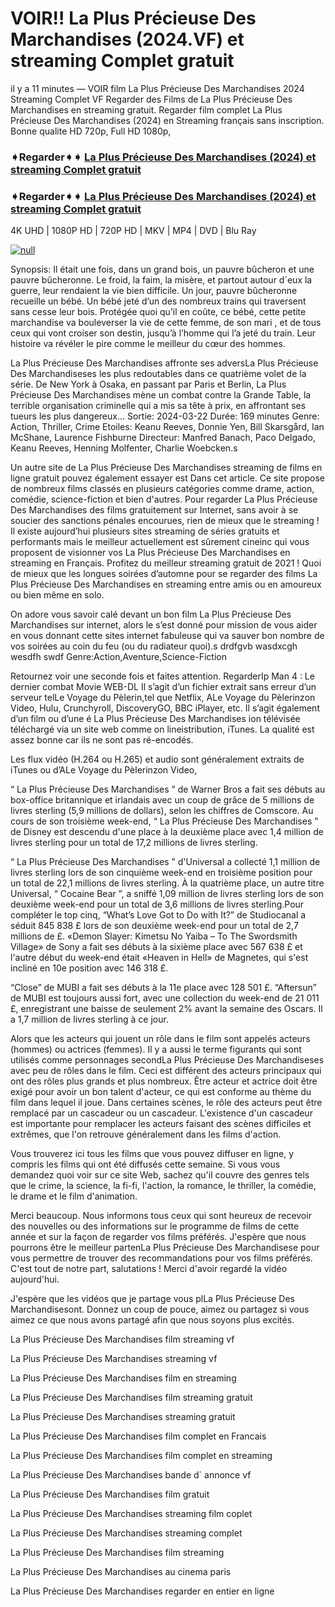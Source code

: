 # VOIR!! La Plus Précieuse Des Marchandises (2024.VF) et streaming Complet gratuit

il y a 11 minutes — VOIR film La Plus Précieuse Des Marchandises 2024 Streaming Complet VF Regarder des Films de La Plus Précieuse Des Marchandises en streaming gratuit. Regarder film complet La Plus Précieuse Des Marchandises (2024) en Streaming français sans inscription. Bonne qualite HD 720p, Full HD 1080p,

### ➧Regarder➧➧ [La Plus Précieuse Des Marchandises (2024) et streaming Complet gratuit](https://t.co/3HUiStRu2r)

### ➧Regarder➧➧ [La Plus Précieuse Des Marchandises (2024) et streaming Complet gratuit](https://t.co/3HUiStRu2r)

4K UHD | 1080P HD | 720P HD | MKV | MP4 | DVD | Blu Ray

[![null](https://static.wixstatic.com/media/855a25_043b5abeb4ae4d35ac003198e7fe56ed~mv2.gif)](https://t.co/3HUiStRu2r)

Synopsis: Il était une fois, dans un grand bois, un pauvre bûcheron et une pauvre bûcheronne. Le froid, la faim, la misère, et partout autour d´eux la guerre, leur rendaient la vie bien difficile. Un jour, pauvre bûcheronne recueille un bébé. Un bébé jeté d’un des nombreux trains qui traversent sans cesse leur bois. Protégée quoi qu’il en coûte, ce bébé, cette petite marchandise va bouleverser la vie de cette femme, de son mari , et de tous ceux qui vont croiser son destin, jusqu’à l’homme qui l’a jeté du train. Leur histoire va révéler le pire comme le meilleur du cœur des hommes.

La Plus Précieuse Des Marchandises affronte ses adversLa Plus Précieuse Des Marchandiseses les plus redoutables dans ce quatrième volet de la série. De New York à Osaka, en passant par Paris et Berlin, La Plus Précieuse Des Marchandises mène un combat contre la Grande Table, la terrible organisation criminelle qui a mis sa tête à prix, en affrontant ses tueurs les plus dangereux... Sortie: 2024-03-22 Durée: 169 minutes Genre: Action, Thriller, Crime Etoiles: Keanu Reeves, Donnie Yen, Bill Skarsgård, Ian McShane, Laurence Fishburne Directeur: Manfred Banach, Paco Delgado, Keanu Reeves, Henning Molfenter, Charlie Woebcken.s

Un autre site de La Plus Précieuse Des Marchandises streaming de films en ligne gratuit pouvez également essayer est Dans cet article. Ce site propose de nombreux films classés en plusieurs catégories comme drame, action, comédie, science-fiction et bien d'autres. Pour regarder La Plus Précieuse Des Marchandises des films gratuitement sur Internet, sans avoir à se soucier des sanctions pénales encourues, rien de mieux que le streaming ! Il existe aujourd’hui plusieurs sites streaming de séries gratuits et performants mais le meilleur actuellement est sûrement cineinc qui vous proposent de visionner vos La Plus Précieuse Des Marchandises en streaming en Français. Profitez du meilleur streaming gratuit de 2021 ! Quoi de mieux que les longues soirées d’automne pour se regarder des films La Plus Précieuse Des Marchandises en streaming entre amis ou en amoureux ou bien même en solo.

On adore vous savoir calé devant un bon film La Plus Précieuse Des Marchandises sur internet, alors le s’est donné pour mission de vous aider en vous donnant cette sites internet fabuleuse qui va sauver bon nombre de vos soirées au coin du feu (ou du radiateur quoi).s drdfgvb wasdxcgh wesdfh swdf Genre:Action,Aventure,Science-Fiction

Retournez voir une seconde fois et faites attention. RegarderIp Man 4 : Le dernier combat Movie WEB-DL Il s’agit d’un fichier extrait sans erreur d’un serveur telLe Voyage du Pèlerin,tel que Netflix, ALe Voyage du Pèlerinzon Video, Hulu, Crunchyroll, DiscoveryGO, BBC iPlayer, etc. Il s’agit également d’un film ou d’une é La Plus Précieuse Des Marchandises ion télévisée téléchargé via un site web comme on lineistribution, iTunes. La qualité est assez bonne car ils ne sont pas ré-encodés.

Les flux vidéo (H.264 ou H.265) et audio sont généralement extraits de iTunes ou d’ALe Voyage du Pèlerinzon Video,

“ La Plus Précieuse Des Marchandises ” de Warner Bros a fait ses débuts au box-office britannique et irlandais avec un coup de grâce de 5 millions de livres sterling (5,9 millions de dollars), selon les chiffres de Comscore.
Au cours de son troisième week-end, “ La Plus Précieuse Des Marchandises ” de Disney est descendu d'une place à la deuxième place avec 1,4 million de livres sterling pour un total de 17,2 millions de livres sterling.

“ La Plus Précieuse Des Marchandises ” d'Universal a collecté 1,1 million de livres sterling lors de son cinquième week-end en troisième position pour un total de 22,1 millions de livres sterling. À la quatrième place, un autre titre Universal, “ Cocaine Bear ”, a sniffé 1,09 million de livres sterling lors de son deuxième week-end pour un total de 3,6 millions de livres sterling.Pour compléter le top cinq, “What’s Love Got to Do with It?” de Studiocanal a séduit 845 838 £ lors de son deuxième week-end pour un total de 2,7 millions de £.
«Demon Slayer: Kimetsu No Yaiba – To The Swordsmith Village» de Sony a fait ses débuts à la sixième place avec 567 638 £ et l'autre début du week-end était «Heaven in Hell» de Magnetes, qui s'est incliné en 10e position avec 146 318 £.

“Close” de MUBI a fait ses débuts à la 11e place avec 128 501 £. “Aftersun” de MUBI est toujours aussi fort, avec une collection du week-end de 21 011 £, enregistrant une baisse de seulement 2% avant la semaine des Oscars. Il a 1,7 million de livres sterling à ce jour.

Alors que les acteurs qui jouent un rôle dans le film sont appelés acteurs (hommes) ou actrices (femmes). Il y a aussi le terme figurants qui sont utilisés comme personnages secondLa Plus Précieuse Des Marchandiseses avec peu de rôles dans le film. Ceci est différent des acteurs principaux qui ont des rôles plus grands et plus nombreux. Être acteur et actrice doit être exigé pour avoir un bon talent d'acteur, ce qui est conforme au thème du film dans lequel il joue. Dans certaines scènes, le rôle des acteurs peut être remplacé par un cascadeur ou un cascadeur. L'existence d'un cascadeur est importante pour remplacer les acteurs faisant des scènes difficiles et extrêmes, que l'on retrouve généralement dans les films d'action.

Vous trouverez ici tous les films que vous pouvez diffuser en ligne, y compris les films qui ont été diffusés cette semaine. Si vous vous demandez quoi voir sur ce site Web, sachez qu'il couvre des genres tels que le crime, la science, la fi-fi, l'action, la romance, le thriller, la comédie, le drame et le film d'animation.

Merci beaucoup. Nous informons tous ceux qui sont heureux de recevoir des nouvelles ou des informations sur le programme de films de cette année et sur la façon de regarder vos films préférés. J'espère que nous pourrons être le meilleur partenLa Plus Précieuse Des Marchandisese pour vous permettre de trouver des recommandations pour vos films préférés. C'est tout de notre part, salutations !
Merci d'avoir regardé la vidéo aujourd'hui.

J'espère que les vidéos que je partage vous plLa Plus Précieuse Des Marchandisesont. Donnez un coup de pouce, aimez ou partagez si vous aimez ce que nous avons partagé afin que nous soyons plus excités.

La Plus Précieuse Des Marchandises film streaming vf

La Plus Précieuse Des Marchandises streaming vf

La Plus Précieuse Des Marchandises film en streaming

La Plus Précieuse Des Marchandises film streaming gratuit

La Plus Précieuse Des Marchandises streaming gratuit

La Plus Précieuse Des Marchandises film complet en Francais

La Plus Précieuse Des Marchandises film complet en streaming

La Plus Précieuse Des Marchandises bande d` annonce vf

La Plus Précieuse Des Marchandises film gratuit

La Plus Précieuse Des Marchandises streaming film coplet

La Plus Précieuse Des Marchandises streaming complet

La Plus Précieuse Des Marchandises film streaming

La Plus Précieuse Des Marchandises au cinema paris

La Plus Précieuse Des Marchandises regarder en entier en ligne
